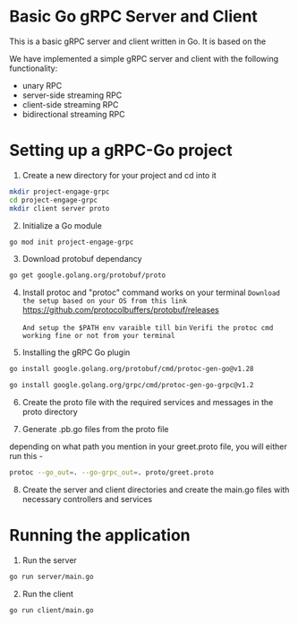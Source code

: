 # Basic Go gRPC Server and Client

This is a basic gRPC server and client written in Go. It is based on the

We have implemented a simple gRPC server and client with the following functionality:
- unary RPC
- server-side streaming RPC
- client-side streaming RPC
- bidirectional streaming RPC

# Setting up a gRPC-Go project
1. Create a new directory for your project and cd into it

```bash
mkdir project-engage-grpc
cd project-engage-grpc
mkdir client server proto
```

2. Initialize a Go module

```bash
go mod init project-engage-grpc

```

3. Download protobuf dependancy 

```bash
go get google.golang.org/protobuf/proto
```

4. Install protoc and "protoc" command works on your terminal
   ```Download the setup based on your OS from this link```
   https://github.com/protocolbuffers/protobuf/releases

   ```And setup the $PATH env varaible till bin```
   ```Verifi the protoc cmd working fine or not from your terminal```

5. Installing the gRPC Go plugin

```bash
go install google.golang.org/protobuf/cmd/protoc-gen-go@v1.28

go install google.golang.org/grpc/cmd/protoc-gen-go-grpc@v1.2

```

6. Create the proto file with the required services and messages in the proto directory

7. Generate .pb.go files from the proto file

depending on what path you mention in your greet.proto file, you will either run this - 


```bash
protoc --go_out=. --go-grpc_out=. proto/greet.proto
```
8. Create the server and client directories and create the main.go files with necessary controllers and services


# Running the application

1. Run the server

```bash
go run server/main.go
```

2. Run the client

```bash
go run client/main.go
```